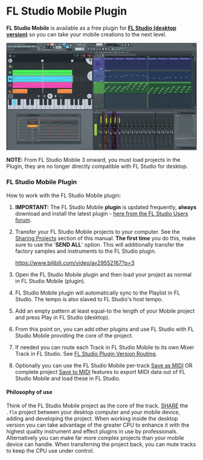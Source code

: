# FL Studio Mobile Plugin

**FL Studio Mobile** is available as a free plugin for [**FL Studio (desktop version)**][1] so you can take your mobile creations to the next level.

![FL Studio Plugin](../assets/images/fl_studio_plugin.png)

**NOTE:** From FL Studio Mobile 3 onward, you must load projects in the Plugin, they are no longer directly compatible with FL Studio for desktop.

<a id="sharingdata"></a>

### FL Studio Mobile Plugin

How to work with the FL Studio Mobile plugin:

1.  **IMPORTANT:** The FL Studio Mobile **plugin** is updated frequently, **always** download and install the latest plugin - [here from the FL Studio Users forum][2].
2.  Transfer your FL Studio Mobile projects to your computer. See the [Sharing Projects][3] section of this manual. **The first time** you do this, make sure to use the '**SEND ALL**' option. This will additionally transfer the factory samples and instruments to the FL Studio plugin.
    
    https://www.bilibili.com/video/av29552167?p=3
    
3.  Open the FL Studio Mobile plugin and then load your project as normal in FL Studio Mobile (plugin).
4.  FL Studio Mobile plugin will automatically sync to the Playlist in FL Studio. The tempo is also slaved to FL Studio's host tempo.
5.  Add an empty pattern at least equal-to the length of your Mobile project and press Play in FL Studio (desktop).
6.  From this point on, you can add other plugins and use FL Studio with FL Studio Mobile providing the core of the project.
7.  If needed you can route each Track in FL Studio Mobile to its own Mixer Track in FL Studio. See [FL Studio Plugin Version Routing][4].
8.  Optionally you can use the FL Studio Mobile per-track [Save as MIDI][5] OR complete project [Save to MIDI][6] features to export MIDI data out of FL Studio Mobile and load these in FL Studio.

#### Philosophy of use

Think of the FL Studio Mobile project as the core of the track. [SHARE][3] the `.flm` project between your desktop computer and your mobile device, adding and developing the project. When working inside the desktop version you can take advantage of the greater CPU to enhance it with the highest quality instrument and effect plugins in use by professionals. Alternatively you can make far more complex projects than your mobile device can handle. When transferring the project back, you can mute tracks to keep the CPU use under control.

[1]: https://www.image-line.com/flstudio/
[2]: https://support.image-line.com/redirect/flmobile_flplugin
[3]: HomePanel.md#sharingdata
[4]: Rack.md#flm_pluginrouting
[5]: Playlist.md#channel_menu
[6]: HomePanel.md#save